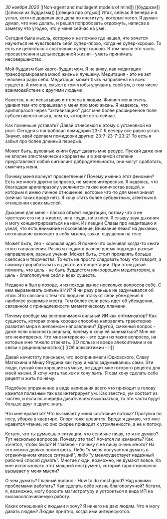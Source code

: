 *30 ноября 2020*
[[Non-agent and multiagent models of mind]]
[[буддизм]]
[[списки из буддизма]]
[[лекция про отдых]]
Итак, сейчас 8 вечера и я устал, хотя не доделал все дела по институту, которые хотел. Я думал-думал, что мне делать, и решил попробовать отдохнуть, написав в заметку что угодно, что у меня сейчас на уме.

Сегодня была мысль, которую я не помню где нашел, что хочется научиться не чувствовать себя супер-плохо, когда не супер-хорошо. То есть не цепляться к состоянию супер-хорошо. В том числе это часть просветления и цельносрдечной жизни - уметь принимать несовершенство.

Мой буддизм был карго-буддизмом. Я не вижу, как медитация трансформировала моюб жизнь к лучшему. Медитация - это не акт человека ради себя. Медитация может быть направлена на всех существ. А именно, смысл в том чтобы улучшить свой ум, в том числе взаимодействие с другими людьми.

Кажется, я не испытываю интереса к людям. Филипп меня очень удивил тем что спрашивал у меня про мою жизнь. Я надеюсь, что арипипразол через "активизацию" даст мне более расширенное поле субъективного опыта, чем то, которое есть сейчас.

Как поменьше уставать? Давай отнесемся к этому с установкой на рост. Сегодня я попробовал помидорки 23-7. К вечеру все равно устал. Значит, авай сделаем помидорки другие: 23-7-23-7-23-21
То есть я забыл про более длинный перерыв.

Может быть, духовные книги будут давать мне ресурс. Пускай даже они не вполне эпистемически корректны и в значимой степени представляют собой сигналинг добродетельности, они могут сработать, смягчить меня.

Почему меня волнует просветление? Почему именно этот феномен? Есть же много других вопросов, не менее интересных. Я надеюсь, что благодаря арипипразолу увеличится также количество вещей, к которым я имею личное отношение, которые что-то для меня значат (сейчас таких вроде нет). Я хочу стать более субъектным, агентным в отношении своих мыслей. 

Дыхание для меня - плохой объект медитации, потому что я не чувствую его ни в животе, ни в груди, ни в носу. Я слышу звук дыхания и могу концентрироваться на нем. Из лекции Славы про медитацию я узнал, что есть внимание и осознавание. Внимание лежит на дыхании, осознавание включает в себя мысли, звуки, ощущения на теле. 

Может быть, zen - хорошая идея. Я помню что скачивал когда-то книги этого направления. Разным людям в разное время подходят разные направления, разные учения. Может быть, стоит проявлять больше скепсиса и творчества. То есть не просто следовать тому что говорят, а самому прорабатывать и давать интерпретации. При этом давай помнить, что цель - не быть буддистом или хорошим медитатором, а цель - благополучие себя и всех существ. 

Недавно я был в походе, и из похода вынес несколько вопросов себе. С кем выравнивать сильный ИИ? Я ни разу раньше не задумывался об этом. Это связано с тем что люди не атакуют свои убеждения в наиболее уязвимые места. Тем более если речь идет об убеждении, связанном с принадлежности меметическому племени.

Почему вообще мы воспринимаем сильный ИИ как оптимизатор? Как сущность, которая очень хорошо способна направлять траекторию развития мира в желаемом направлении? Другой, смежный вопрос - даже если опасность реальна, почему я хочу ей заниматься? Мне же это неинтересно. Что мне интересно - это один из таких вопросов, на которые мне тяжело отвечать. [[О пользе и вреде алекситимии и ее связи с рациональностью]] [[Об алекситимии - II]]

Давай начистоту признаем, что воспринимали Юдковского, Славу Матюхина и Мишу Ягудина как гуру и мало задумывались сами. Эти люди, пускай они хорошие и умные, не дадут мне готового рецепта для моей жизни. Я хочу жить так *как я хочу жить*. Я сам хочу сделать себе рецепт и жить по нему.

Подобное упражнение в виде написания всего что приходит в голову кажется полезным так как интегрирует ум. Как звестно, ум состоит из частей, и если по очереди давать всем высказаться, то эти части будут больше друг о друге знать. 

Что мне нравится? Что вызывает у меня состояние потока? Прогулки по лесу, уборка в квартире. Спорт тоже нравится. Вроде я думаю, что мне нравится чтение, но оно скорее приводит к утомленности, а не к потоку. 

Кстати, что ты думаешь о ситуации, что если яне пишу, то я не думаю? Тут несколько вопросов. Почему это так? Хочется ли изменить? Как хочется, чтобы было? И главное - почему я не пишу *очень много*? На это можно двояко посмотреть. Либо "у меня получается думать в ограниченном классе ситуаций", либо "у менясуществует надежный рабочий способ думать". Многие люди, возможно, не думают вовсе. Ка мне использовать этот мощный инструмент, который гарантированно вызывает у меня мысли?

О чем думать? Главный вопрос - How to do most good? Над какими проблемами работать? Как сделать себе жизнь благополучной? Кстати, я, возможно, могу бросить магистратуру и устроиться в виде ИП на высокооплачиваемую работу.

Каких отношений с людьми я хочу? Я ничего не даю людям. Что я могу давать людям? Людям приятно, когда ими интересуются.